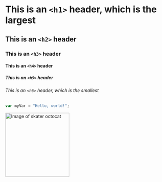 # This is an `<h1>` header, which is the largest

## This is an `<h2>` header

### This is an `<h3>` header

#### This is an `<h4>` header

##### This is an `<h5>` header

###### This is an `<h6>` header, which is the smallest

``` javascript
var myVar = "Hello, world!";
```

<img src="https://octodex.github.com/images/skatetocat.png" width="200" height="200" alt="Image of skater octocat">
